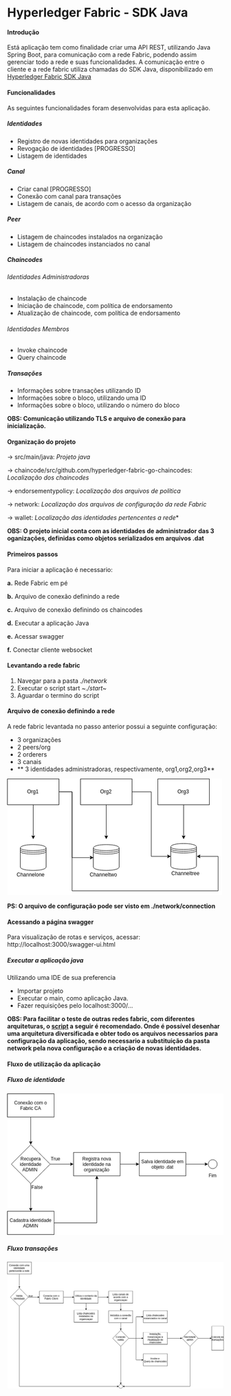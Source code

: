 # Hyperledger Fabric - SDK Java

#### Introdução
Está aplicação tem como finalidade criar uma API REST, utilizando Java Spring Boot, para comunicação com a rede Fabric, podendo assim gerenciar todo a rede e suas funcionalidades. A comunicação entre o cliente e a rede fabric utiliza chamadas do SDK Java, disponibilizado em [Hyperledger Fabric SDK Java](https://github.com/hyperledger/fabric-sdk-java)

#### Funcionalidades
As seguintes funcionalidades foram desenvolvidas para esta aplicação.

##### Identidades
* Registro de novas identidades para organizações
* Revogação de identidades [PROGRESSO]
* Listagem de identidades 

##### Canal
* Criar canal [PROGRESSO]
* Conexão com canal para transações
* Listagem de canais, de acordo com o acesso da organização

##### Peer
* Listagem de chaincodes instalados na organização
* Listagem de chaincodes instanciados no canal

##### Chaincodes

###### Identidades Administradoras
* Instalação de chaincode
* Iniciação de chaincode, com política de endorsamento
* Atualização de chaincode, com política de endorsamento

###### Identidades Membros
* Invoke chaincode
* Query chaincode

##### Transações
* Informações sobre transações utilizando ID
* Informações sobre o bloco, utilizando uma ID
* Informações sobre o bloco, utilizando o número do bloco

**OBS: Comunicação utilizando TLS e arquivo de conexão para inicialização.**

#### Organização do projeto
-> src/main/java: *Projeto java* <p>
-> chaincode/src/github.com/hyperledger-fabric-go-chaincodes: *Localização dos chaincodes*<p>
-> endorsementypolicy: *Localização dos arquivos de política*<p>
-> network: *Localização dos arquivos de configuração da rede Fabric*<p>
-> wallet: *Localização das identidades pertencentes a rede**<p>

**OBS: O projeto inicial conta com as identidades de administrador das 3 oganizações, definidas como objetos serializados em arquivos .dat**

#### Primeiros passos
Para iniciar a aplicação é necessario:

**a.** Rede Fabric em pé

**b.** Arquivo de conexão definindo a rede

**c.** Arquivo de conexão definindo os chaincodes

**d.** Executar a aplicação Java

**e.** Acessar swagger

**f.** Conectar cliente websocket
 
#### Levantando a rede fabric
1. Navegar para a pasta *./network*
2. Executar o script start *~./start~*
3. Aguardar o termino do script

#### Arquivo de conexão definindo a rede
A rede fabric levantada no passo anterior possui a seguinte configuração:
* 3 organizações
* 2 peers/org
* 2 orderers
* 3 canais
* ** 3 identidades administradoras, respectivamente, org1,org2,org3**

![Canais](./fluxograma/Channels.png)

**PS: O arquivo de configuração pode ser visto em ./network/connection**

#### Acessando a página swagger 

Para visualização de rotas e serviços, acessar: http://localhost:3000/swagger-ui.html

##### Executar a aplicação java
Utilizando uma IDE de sua preferencia
* Importar projeto
* Executar o main, como aplicação Java.
* Fazer requisições pelo localhost:3000/...

**OBS: Para facilitar o teste de outras redes fabric, com diferentes arquiteturas, o [script](https://gitlab.com/natanael.soares/network) a seguir é recomendado. Onde é possível desenhar uma arquitetura diversificada e obter todo os arquivos necessarios para configuração da aplicação, sendo necessario a substituição da pasta network pela nova configuração e a criação de novas identidades.**

#### Fluxo de utilização da aplicação

##### Fluxo de identidade
![Identidades](./fluxograma/Identidades.png)

##### Fluxo transações
![Fluxo](./fluxograma/Transacoes.png)





